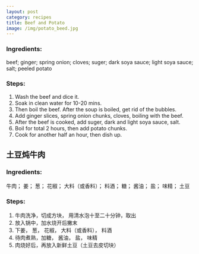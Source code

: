 ```yaml
---
layout: post
category: recipes
title: Beef and Potato
image: /img/potato_beed.jpg
---
```


### Ingredients:

beef; ginger; spring onion; cloves; suger; dark soya sauce; light soya sauce; salt; peeled potato
   
     
### Steps:

1. Wash the beef and dice it.  
2. Soak in clean water for 10-20 mins.
3. Then boil the beef. After the soup is boiled, get rid of the bubbles.
4. Add ginger slices, spring onion chunks, cloves, boiling with the beef.
5. After the beef is cooked, add suger, dark and light soya sauce, salt.
6. Boil for total 2 hours, then add potato chunks.
7. Cook for another half an hour, then dish up.

     
## 土豆炖牛肉

### Ingredients:

牛肉； 姜； 葱； 花椒； 大料（或香料）； 料酒； 糖； 酱油； 盐； 味精； 土豆
     
### Steps:

1. 牛肉洗净，切成方块， 用清水泡十至二十分钟，取出<br/>
2. 放入锅中，加水烧开后撇末<br/>
3. 下姜， 葱， 花椒， 大料（或香料）， 料酒<br/>
4. 待肉煮熟，加糖， 酱油， 盐， 味精<br/>
5. 肉烧好后，再放入新鲜土豆（土豆去皮切块）<br/>


